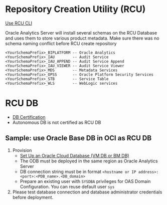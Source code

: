 # Repository Creation Utility (RCU) 
[Use RCU CLI](https://docs.oracle.com/en/middleware/fusion-middleware/12.2.1.4/rcuug/running-repository-creation-utility-command-line.html#GUID-0D3A2959-7CC8-4001-997E-718ADF04C5F2)

Oracle Analytics Server will install several schemas on the RCU Database and uses them to store various product metadata. Make sure there was no schema naming conflict before RCU create repository

```
<YourSchemaPrefix>_BIPLATFORM -- Oracle Analytics
<YourSchemaPrefix>_IAU        -- Audit Service
<YourSchemaPrefix>_IAU_APPEND -- Audit Service Append
<YourSchemaPrefix>_IAU_VIEWER -- Audit Service Viewer
<YourSchemaPrefix>_MDS        -- Metadata Services
<YourSchemaPrefix>_OPSS       -- Oracle Platform Security Services
<YourSchemaPrefix>_STB        -- Service Table
<YourSchemaPrefix>_WLS        -- WebLogic services
```
# RCU DB
- [DB Certification](https://docs.oracle.com/en/middleware/bi/analytics-server/administer-oas/certification-rcu-databases.html)
- Autonomous DB is not certified as RCU DB
## Sample: use Oracle Base DB in OCI as RCU DB
1. Provision
    - [Set Up an Oracle Cloud Database (VM DB or BM DB)](https://docs.oracle.com/en/middleware/bi/analytics-server/deploy-oas-cloud/deploy-oracle-analytics-server-oracle-cloud.html#GUID-C8C5D819-5EB5-4EE2-98EF-F6093E850B0E)
    - The ODB must be deployed in the same region as Oracle Analytics Server
    - DB connection string must be in format `<hostname or IP address>:<port>:<PDB_name>.<DB_domain>`
    - Prepare an existing user with `SYSDBA` privileges for OAS Domain Configuration. You can reuse default user `sys`
2. Please test database connection and database administrator credentials before deployment. 


